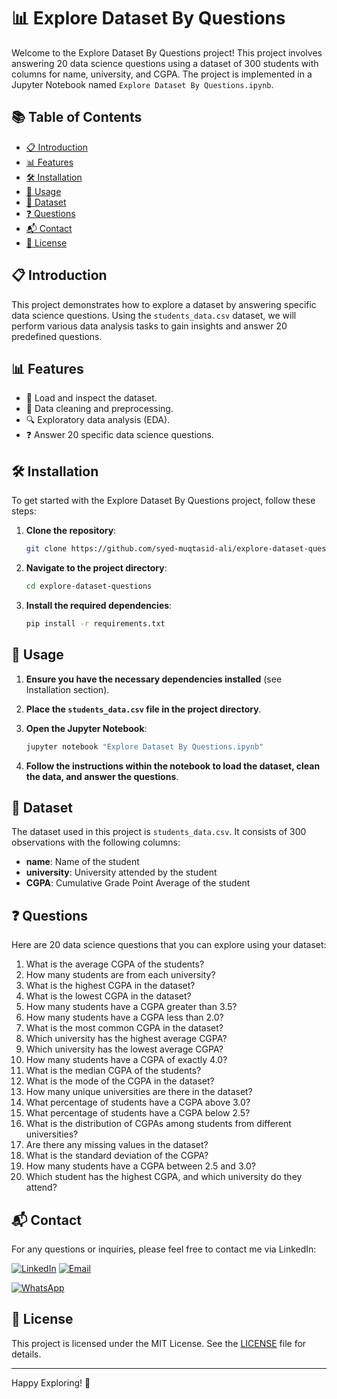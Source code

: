 # 📊 Explore Dataset By Questions

Welcome to the Explore Dataset By Questions project! This project involves answering 20 data science questions using a dataset of 300 students with columns for name, university, and CGPA. The project is implemented in a Jupyter Notebook named `Explore Dataset By Questions.ipynb`.

## 📚 Table of Contents
- [📋 Introduction](#introduction)
- [📊 Features](#features)
- [🛠️ Installation](#installation)
- [🚀 Usage](#usage)
- [📂 Dataset](#dataset)
- [❓ Questions](#questions)
- [📬 Contact](#contact)
- [📜 License](#license)

## 📋 Introduction
This project demonstrates how to explore a dataset by answering specific data science questions. Using the `students_data.csv` dataset, we will perform various data analysis tasks to gain insights and answer 20 predefined questions.

## 📊 Features
- 📂 Load and inspect the dataset.
- 🧹 Data cleaning and preprocessing.
- 🔍 Exploratory data analysis (EDA).
- ❓ Answer 20 specific data science questions.

## 🛠️ Installation
To get started with the Explore Dataset By Questions project, follow these steps:

1. **Clone the repository**:
    ```sh
    git clone https://github.com/syed-muqtasid-ali/explore-dataset-questions.git
    ```

2. **Navigate to the project directory**:
    ```sh
    cd explore-dataset-questions
    ```

3. **Install the required dependencies**:
    ```sh
    pip install -r requirements.txt
    ```

## 🚀 Usage

1. **Ensure you have the necessary dependencies installed** (see Installation section).

2. **Place the `students_data.csv` file in the project directory**.

3. **Open the Jupyter Notebook**:
    ```sh
    jupyter notebook "Explore Dataset By Questions.ipynb"
    ```

4. **Follow the instructions within the notebook to load the dataset, clean the data, and answer the questions**.

## 📂 Dataset
The dataset used in this project is `students_data.csv`. It consists of 300 observations with the following columns:
- **name**: Name of the student
- **university**: University attended by the student
- **CGPA**: Cumulative Grade Point Average of the student

## ❓ Questions
Here are 20 data science questions that you can explore using your dataset:
1. What is the average CGPA of the students?
2. How many students are from each university?
3. What is the highest CGPA in the dataset?
4. What is the lowest CGPA in the dataset?
5. How many students have a CGPA greater than 3.5?
6. How many students have a CGPA less than 2.0?
7. What is the most common CGPA in the dataset?
8. Which university has the highest average CGPA?
9. Which university has the lowest average CGPA?
10. How many students have a CGPA of exactly 4.0?
11. What is the median CGPA of the students?
12. What is the mode of the CGPA in the dataset?
13. How many unique universities are there in the dataset?
14. What percentage of students have a CGPA above 3.0?
15. What percentage of students have a CGPA below 2.5?
16. What is the distribution of CGPAs among students from different universities?
17. Are there any missing values in the dataset?
18. What is the standard deviation of the CGPA?
19. How many students have a CGPA between 2.5 and 3.0?
20. Which student has the highest CGPA, and which university do they attend?

## 📬 Contact
For any questions or inquiries, please feel free to contact me via LinkedIn:

[![LinkedIn](https://img.shields.io/badge/LinkedIn-0077B5?style=flat-square&logo=linkedin&logoColor=white)](https://www.linkedin.com/in/syed-muqtasid-ali-91a0a623a/)
[![Email](https://img.shields.io/badge/Email-D14836?style=flat-square&logo=gmail&logoColor=white)](mailto:muqtasid5266@gmail.com)

[![WhatsApp](https://img.shields.io/badge/WhatsApp-25D366?style=flat-square&logo=whatsapp&logoColor=white)](https://wa.me/923176517525)
## 📜 License
This project is licensed under the MIT License. See the [LICENSE](LICENSE) file for details.

---

Happy Exploring! 🎉
